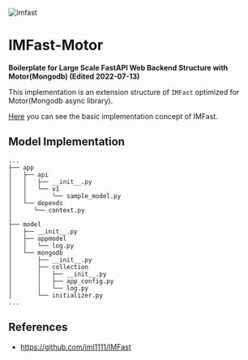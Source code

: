 ![imfast](https://user-images.githubusercontent.com/29897277/178490130-561c60cd-5e77-47c8-a5a4-239c908a1b13.png)
# IMFast-Motor
**Boilerplate for Large Scale FastAPI Web Backend Structure with Motor(Mongodb) (Edited 2022-07-13)**

This implementation is an extension structure of `IMFast` optimized for Motor(Mongodb async library).

[Here](https://github.com/iml1111/IMFast) you can see the basic implementation concept of IMFast.

## Model Implementation

```
...
├── app
│   ├── api
│   │   ├── __init__.py
│   │   └── v1
│   │       └── sample_model.py
│   └── depends
│      └── context.py
│
├── model
│   ├── __init__.py
│   ├── appmodel
│   │   └── log.py
│   └── mongodb
│       ├── __init__.py
│       ├── collection
│       │   ├── __init__.py
│       │   ├── app_config.py
│       │   └── log.py
│       └── initializer.py
...
```

## References

- https://github.com/iml1111/IMFast
